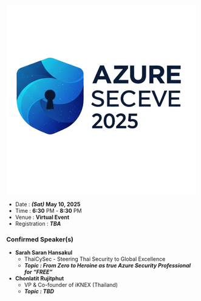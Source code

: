 ![Azure Sec Eve 2025 by iKNEX](img/logo_trans.png "Azure Sec Eve 2025 by iKNEX")
+ Date : ***(Sat)*** **May 10, 2025**
+ Time : **6:30** PM - **8:30** PM
+ Venue : **Virtual Event**
+ Registration : ***TBA***


### Confirmed Speaker(s)
+ **Sarah Saran Hansakul**
	+ ThaiCySec - Steering Thai Security to Global Excellence
	+ ***Topic : From Zero to Heroine as true Azure Security Professional for “FREE”***
+ **Chonlatit Rujitphut**
	+ VP & Co-founder of iKNEX (Thailand)
	+ ***Topic : TBD***
